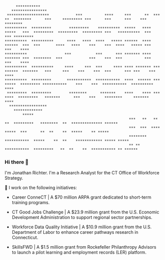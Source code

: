 ```
     ***********                                                                                                                                      
   ****************                                                                                                                                   
 *******************            ***          ****     ***      **  ***      **  ********      ***     ********* ***      ***      ***    ***  ********
**********  *********        *********    **********  *****   **** *****   ***  *********  *********  ********* ***   **********  ***    *** *********
**********  **********      ****   ****  ****   ***** ******  **** ******  ***  ***       ****   ****    ***    ***  ****   ***** ***    ***    ****  
**********                 ***           ***      *** ******* **** ******* ***  ********  ***            ***    ***  ***          ***    ***    ****  
**********  **********     ****     ***  ***     **** **** ******* ***  ******  *******   ***     ***    ***    ***  ***      *** ***    ***    ****  
**********  *********       ***********  ***********  ****  ****** ***   *****  ********* ***********    ***    ***  ***********  **********    ****  
 *********  *********        ********      *******    ****    **** ***    ****  *********   *******      ***    ***    ********     *******     ****  
  *****************                                                                                                                                   
    *************                                                                                                                                     
        *****                                                                                                                                         
                                                        ***   **   **  **  *********   ********  **  ************** ******                            
                                                        ***  ***  **** *****  ***      **  **    **  *****    ** *****                                
                                                        ******** ***********  *****    **  **    ************ ***** *****                             
                                                        ** ** ***********  *********   **  **    **  *********** ** ******                             
```



### Hi there 👋

I'm Jonathan Richter. I'm a Research Analyst for the CT Office of Workforce Strategy.

💼 I work on the following initiatives:
* Career ConneCT | A $70 million ARPA grant dedicated to short-term training programs.

* CT Good Jobs Challenge | A $23.9 million grant from the U.S. Economic Development Administration to support regional sector partnerships.
* Workforce Data Quality Initiative | A $10.9 million grant from the U.S. Department of Labor to enhance career pathways research in Connecticut.
* SkillsFWD | A $1.5 million grant from Rockefeller Philanthropy Advisors to launch a pilot learning and employment records (LER) platform.
<!--
**Jonathan-Richter/Jonathan-Richter** is a ✨ _special_ ✨ repository because its `README.md` (this file) appears on your GitHub profile.

Here are some ideas to get you started:

- 🔭 I’m currently working on ...
- 🌱 I’m currently learning ...
- 👯 I’m looking to collaborate on ...
- 🤔 I’m looking for help with ...
- 💬 Ask me about ...
- 📫 How to reach me: ...
- 😄 Pronouns: ...
- ⚡ Fun fact: ...
-->
